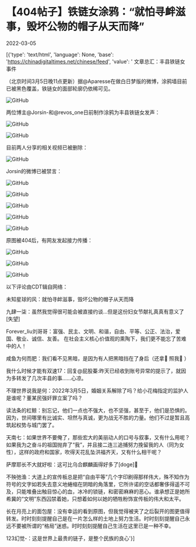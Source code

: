 # 【404帖子】铁链女涂鸦：“就怕寻衅滋事，毁坏公物的帽子从天而降”

2022-03-05

[{'type': 'text/html', 'language': None, 'base': 'https://chinadigitaltimes.net/chinese/feed', 'value': ' 文章总汇：丰县铁链女事件

（北京时间3月5日晚11点更新）据@Aparesse在做白日梦版的微博，涂鸦墙目前已被黑色覆盖，铁链女的面部轮廓仍依稀可见。

![GitHub](https://chinadigitaltimes.net/chinese/files/2022/03/Image-from-iOS-5-scaled.jpg)



两位博主@Jorsin-和@revos_one日前制作涂鸦为丰县铁链女发声：

![GitHub](https://chinadigitaltimes.net/chinese/files/2022/03/image_from_ios.jpeg)

![GitHub](https://chinadigitaltimes.net/chinese/files/2022/03/IMG_2074.jpg)

目前两人分享的相关视频已被删除：

![GitHub](https://chinadigitaltimes.net/chinese/files/2022/03/Screen-Shot-2022-03-05-at-10.21.38-AM.png)

Jorsin的微博已被禁言：

![GitHub](https://chinadigitaltimes.net/chinese/files/2022/03/Screen-Shot-2022-03-05-at-10.54.23-AM.png)

![GitHub](https://chinadigitaltimes.net/chinese/files/2022/03/Screen-Shot-2022-03-05-at-10.21.02-AM.png)

![GitHub](https://chinadigitaltimes.net/chinese/files/2022/03/Screen-Shot-2022-03-05-at-10.21.28-AM.png)

![GitHub](https://chinadigitaltimes.net/chinese/files/2022/03/Screen-Shot-2022-03-05-at-10.54.55-AM.png)

![GitHub](https://chinadigitaltimes.net/chinese/files/2022/03/Screen-Shot-2022-03-05-at-10.54.39-AM.png)

原图被404后，有网友发起接力传播：

![GitHub](https://chinadigitaltimes.net/chinese/files/2022/03/xiaohuamei-涂鸦-接力1.png)

![GitHub](https://chinadigitaltimes.net/chinese/files/2022/03/xiaohuamei-涂鸦-接力2.png)

![GitHub](https://chinadigitaltimes.net/chinese/files/2022/03/xiaohuamei.png)

以下评论由CDT辑自网络：



未知星球的风：就怕寻衅滋事，毁坏公物的帽子从天而降

九肆一柒：虽然我觉得很可能会被直接约谈&#8230;但是这份妇女节献礼真真有意义了[失望]

Forever_liu刘哥哥：富强、民主、文明、和谐，自由、平等、公正、法治，爱国、敬业、诚信、友善。 在社会主义核心价值观的熏陶下，我们更不能忘了苦难中的人！

咸鱼为何而肥：我们看不见黑暗，是因为有人把黑暗挡在了身后（还拿🔦 照我👀 ）

我什么时候才能有双速17：回复@屁股蓁:昨天已经收到账号异常的提示了，就因为多转发了几次丰县的事……心凉。

不理世界说我是何：2022年3月5日，婚姻关系解除了吗？给小花梅指定的监护人是谁呢？董某民强奸罪立案了吗？

读法条的杠鲸：别忘记，他们一点也不强大，也不坚强，甚至于，他们是恐惧的。因为，世间哪里有比诚实、坦然与真诚，更为战无不胜的力量。他们不过是暂且高筑起权势与城门罢了。

天南七：如果世界不要俺了，那些宏大的美丽动人的口号与叙事，又有什么用呢？如果我为之奋斗的祖国抛弃了“我”，并且接二连三追捕努力挽留我的人（同为女性），这样的政府和国家，吹得天花乱坠洪福齐天，又有什么相干呢？

萨摩耶长不大就好啦：这可比乌合麒麟画得好多了[doge]🙏

不殃弛渔：大道上的宣传板总是把“自由平等”几个字印刷得那样伟大，殊不知作为符号的文字如若失去意义地蜷缩在阴暗的角落里，它所许诺的空话都奢侈得遥不可及，只能堆叠出触目惊心的血，冰冷的锁链，和密密麻麻的恶心。谁承想正是她所希冀的“文明”东西囚禁着她，只想着如何以她的牺牲粉饰宣传板的伟大和太平。

长在月亮上的面包屋：没有幸运的看到原图，但我觉得被夹了之后裂开的图更值得转发。时时刻刻提醒自己是在一片怎么样的土地上努力生活。时时刻刻提醒自己永远不要被所谓的“格局”迷惑。时时刻刻提醒自己生活在这里已是一种不幸。

123幻觉-：这是世界上最贵的链子，是整个民族的良心'}]